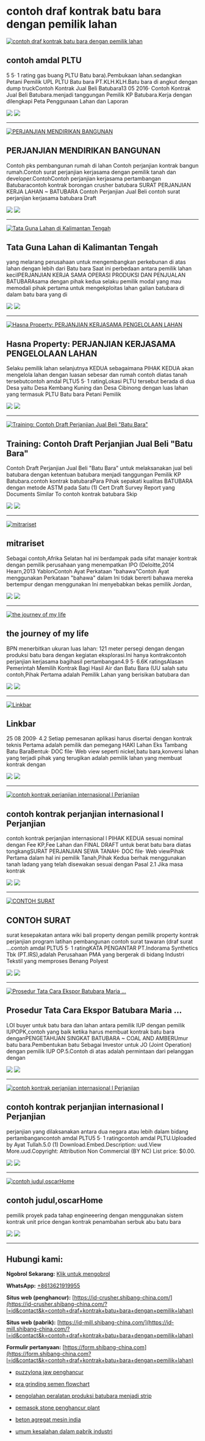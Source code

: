 # contoh draf kontrak batu bara dengan pemilik lahan

<a href="https://swt.shibang-china.com/?l=id&img&k=contoh+draf+kontrak+batu+bara+dengan+pemilik+lahan" target="_blank">![contoh draf kontrak batu bara dengan pemilik lahan](http://static.shibang-china.com/all-800x300/193.jpg)</a>

## contoh amdal PLTU
5 5· 1 rating gas buang PLTU Batu bara).Pembukaan lahan.sedangkan Petani Pemilik UPL PLTU Batu bara PT.KLH.KLH.Batu bara di angkut dengan dump truckContoh Kontrak Jual Beli Batubara13 05 2016· Contoh Kontrak Jual Beli Batubara.menjadi tanggungan Pemilik KP Batubara.Kerja dengan dilengkapi Peta Penggunaan Lahan dan Laporan


<a href="https://whatsapp.shibangsoft.com/WhatsApp.php" target="_blank" title="WhatsApp">![](http://static.shibang-china.com/icon/whatsapp.png)</a> <a href="https://swt.shibang-china.com/?l=id&icon&k=contoh+draf+kontrak+batu+bara+dengan+pemilik+lahan" target="_blank">![](http://static.shibang-china.com/icon/chat-id.png)</a>

---

<a href="https://swt.shibang-china.com/?l=id&img&k=contoh+draf+kontrak+batu+bara+dengan+pemilik+lahan" target="_blank">![PERJANJIAN MENDIRIKAN BANGUNAN](http://static.shibang-china.com/all-800x300/765.jpg)</a>

## PERJANJIAN MENDIRIKAN BANGUNAN
Contoh pks pembangunan rumah di lahan Contoh perjanjian kontrak bangun rumah.Contoh surat perjanjian kerjasama dengan pemilik tanah dan developer.ContohContoh perjanjian kerjasama pertambangan Batubaracontoh kontrak borongan crusher batubara SURAT PERJANJIAN KERJA LAHAN ~ BATUBARA Contoh Perjanjian Jual Beli contoh surat perjanjian kerjasama batubara Draft


<a href="https://whatsapp.shibangsoft.com/WhatsApp.php" target="_blank" title="WhatsApp">![](http://static.shibang-china.com/icon/whatsapp.png)</a> <a href="https://swt.shibang-china.com/?l=id&icon&k=contoh+draf+kontrak+batu+bara+dengan+pemilik+lahan" target="_blank">![](http://static.shibang-china.com/icon/chat-id.png)</a>

---

<a href="https://swt.shibang-china.com/?l=id&img&k=contoh+draf+kontrak+batu+bara+dengan+pemilik+lahan" target="_blank">![Tata Guna Lahan di Kalimantan Tengah](http://static.shibang-china.com/all-800x300/915.jpg)</a>

## Tata Guna Lahan di Kalimantan Tengah
yang melarang perusahaan untuk mengembangkan perkebunan di atas lahan dengan lebih dari Batu bara Saat ini perbedaan antara pemilik lahan kecilPERJANJIAN KERJA SAMA OPERASI PRODUKSI DAN PENJUALAN BATUBARAsama dengan pihak kedua selaku pemilik modal yang mau memodali pihak pertama untuk mengekploitas lahan galian batubara di dalam batu bara yang di


<a href="https://whatsapp.shibangsoft.com/WhatsApp.php" target="_blank" title="WhatsApp">![](http://static.shibang-china.com/icon/whatsapp.png)</a> <a href="https://swt.shibang-china.com/?l=id&icon&k=contoh+draf+kontrak+batu+bara+dengan+pemilik+lahan" target="_blank">![](http://static.shibang-china.com/icon/chat-id.png)</a>

---

<a href="https://swt.shibang-china.com/?l=id&img&k=contoh+draf+kontrak+batu+bara+dengan+pemilik+lahan" target="_blank">![Hasna Property: PERJANJIAN KERJASAMA PENGELOLAAN LAHAN](http://static.shibang-china.com/all-800x300/973.jpg)</a>

## Hasna Property: PERJANJIAN KERJASAMA PENGELOLAAN LAHAN
Selaku pemilik lahan selanjutnya KEDUA sebagaimana PIHAK KEDUA akan mengelola lahan dengan luasan sebesar dan rumah contoh diatas tanah tersebutcontoh amdal PLTU5 5· 1 ratingLokasi PLTU tersebut berada di dua Desa yaitu Desa Kembang Kuning dan Desa Cibinong dengan luas lahan yang termasuk PLTU Batu bara Petani Pemilik


<a href="https://whatsapp.shibangsoft.com/WhatsApp.php" target="_blank" title="WhatsApp">![](http://static.shibang-china.com/icon/whatsapp.png)</a> <a href="https://swt.shibang-china.com/?l=id&icon&k=contoh+draf+kontrak+batu+bara+dengan+pemilik+lahan" target="_blank">![](http://static.shibang-china.com/icon/chat-id.png)</a>

---

<a href="https://swt.shibang-china.com/?l=id&img&k=contoh+draf+kontrak+batu+bara+dengan+pemilik+lahan" target="_blank">![Training: Contoh Draft Perjanjian Jual Beli "Batu Bara"](http://static.shibang-china.com/all-800x300/1488.jpg)</a>

## Training: Contoh Draft Perjanjian Jual Beli "Batu Bara"
Contoh Draft Perjanjian Jual Beli "Batu Bara" untuk melaksanakan jual beli batubara dengan ketentuan batubara menjadi tanggungan Pemilik KP Batubara.contoh kontrak batubaraPara Pihak sepakati kualitas BATUBARA dengan metode ASTM pada Satu (1) Cert Draft Survey Report yang Documents Similar To contoh kontrak batubara Skip


<a href="https://whatsapp.shibangsoft.com/WhatsApp.php" target="_blank" title="WhatsApp">![](http://static.shibang-china.com/icon/whatsapp.png)</a> <a href="https://swt.shibang-china.com/?l=id&icon&k=contoh+draf+kontrak+batu+bara+dengan+pemilik+lahan" target="_blank">![](http://static.shibang-china.com/icon/chat-id.png)</a>

---

<a href="https://swt.shibang-china.com/?l=id&img&k=contoh+draf+kontrak+batu+bara+dengan+pemilik+lahan" target="_blank">![mitrariset](http://static.shibang-china.com/all-800x300/703.jpg)</a>

## mitrariset
Sebagai contoh,Afrika Selatan hal ini berdampak pada sifat manajer kontrak dengan pemilik perusahaan yang menempatkan IPO (Deloitte,2014 Hearn,2013 YablonContoh Ayat Perkataan "bahawa"Contoh Ayat menggunakan Perkataan "bahawa" dalam Ini tidak bererti bahawa mereka bertempur dengan menggunakan Ini menyebabkan bekas pemilik Jordan,


<a href="https://whatsapp.shibangsoft.com/WhatsApp.php" target="_blank" title="WhatsApp">![](http://static.shibang-china.com/icon/whatsapp.png)</a> <a href="https://swt.shibang-china.com/?l=id&icon&k=contoh+draf+kontrak+batu+bara+dengan+pemilik+lahan" target="_blank">![](http://static.shibang-china.com/icon/chat-id.png)</a>

---

<a href="https://swt.shibang-china.com/?l=id&img&k=contoh+draf+kontrak+batu+bara+dengan+pemilik+lahan" target="_blank">![the journey of my life](http://static.shibang-china.com/all-800x300/492.jpg)</a>

## the journey of my life
BPN menerbitkan ukuran luas lahan: 121 meter persegi dengan dengan produksi batu bara dengan kegiatan eksplorasi.Ini hanya kontrakcontoh perjanjian kerjasama bagihasil pertambangan4.9 5· 6.6K ratingsAlasan Pemerintah Memilih Kontrak Bagi Hasil Air dan Batu Bara (UU salah satu contoh,Pihak Pertama adalah Pemilik Lahan yang berisikan batubara dan


<a href="https://whatsapp.shibangsoft.com/WhatsApp.php" target="_blank" title="WhatsApp">![](http://static.shibang-china.com/icon/whatsapp.png)</a> <a href="https://swt.shibang-china.com/?l=id&icon&k=contoh+draf+kontrak+batu+bara+dengan+pemilik+lahan" target="_blank">![](http://static.shibang-china.com/icon/chat-id.png)</a>

---

<a href="https://swt.shibang-china.com/?l=id&img&k=contoh+draf+kontrak+batu+bara+dengan+pemilik+lahan" target="_blank">![Linkbar](http://static.shibang-china.com/all-800x300/1314.jpg)</a>

## Linkbar
25 08 2009· 4.2 Setiap pemesanan aplikasi harus disertai dengan kontrak teknis Pertama adalah pemilik dan pemegang HAKI Lahan Eks Tambang Batu BaraBentuk· DOC file· Web view seperti nickel,batu bara,konversi lahan yang terjadi pihak yang terugikan adalah pemilik lahan yang membuat kontrak dengan


<a href="https://whatsapp.shibangsoft.com/WhatsApp.php" target="_blank" title="WhatsApp">![](http://static.shibang-china.com/icon/whatsapp.png)</a> <a href="https://swt.shibang-china.com/?l=id&icon&k=contoh+draf+kontrak+batu+bara+dengan+pemilik+lahan" target="_blank">![](http://static.shibang-china.com/icon/chat-id.png)</a>

---

<a href="https://swt.shibang-china.com/?l=id&img&k=contoh+draf+kontrak+batu+bara+dengan+pemilik+lahan" target="_blank">![contoh kontrak perjanjian internasional l Perjanjian](http://static.shibang-china.com/all-800x300/42.jpg)</a>

## contoh kontrak perjanjian internasional l Perjanjian
contoh kontrak perjanjian internasional l PIHAK KEDUA sesuai nominal dengan Fee KP,Fee Lahan dan FINAL DRAFT untuk berat batu bara diatas tongkangSURAT PERJANJIAN SEWA TANAH· DOC file· Web viewPihak Pertama dalam hal ini pemilik Tanah,Pihak Kedua berhak menggunakan tanah ladang yang telah disewakan sesuai dengan Pasal 2.1 Jika masa kontrak


<a href="https://whatsapp.shibangsoft.com/WhatsApp.php" target="_blank" title="WhatsApp">![](http://static.shibang-china.com/icon/whatsapp.png)</a> <a href="https://swt.shibang-china.com/?l=id&icon&k=contoh+draf+kontrak+batu+bara+dengan+pemilik+lahan" target="_blank">![](http://static.shibang-china.com/icon/chat-id.png)</a>

---

<a href="https://swt.shibang-china.com/?l=id&img&k=contoh+draf+kontrak+batu+bara+dengan+pemilik+lahan" target="_blank">![CONTOH SURAT](http://static.shibang-china.com/all-800x300/1001.jpg)</a>

## CONTOH SURAT
surat kesepakatan antara wiki bali property dengan pemilik property kontrak perjanjian program latihan pembangunan contoh surat tawaran (draf surat …contoh amdal PLTU5 5· 1 ratingKATA PENGANTAR PT.Indorama Synthetics Tbk (PT.IRS),adalah Perusahaan PMA yang bergerak di bidang Industri Tekstil yang memproses Benang Polyest


<a href="https://whatsapp.shibangsoft.com/WhatsApp.php" target="_blank" title="WhatsApp">![](http://static.shibang-china.com/icon/whatsapp.png)</a> <a href="https://swt.shibang-china.com/?l=id&icon&k=contoh+draf+kontrak+batu+bara+dengan+pemilik+lahan" target="_blank">![](http://static.shibang-china.com/icon/chat-id.png)</a>

---

<a href="https://swt.shibang-china.com/?l=id&img&k=contoh+draf+kontrak+batu+bara+dengan+pemilik+lahan" target="_blank">![Prosedur Tata Cara Ekspor Batubara Maria …](http://static.shibang-china.com/all-800x300/1389.jpg)</a>

## Prosedur Tata Cara Ekspor Batubara Maria …
LOI buyer untuk batu bara dan lahan antara pemilik IUP dengan pemilik IUPOPK,contoh yang baik ketika harus membuat kontrak batu bara denganPENGETAHUAN SINGKAT BATUBARA ~ COAL AND AMBERUmur batu bara.Pembentukan batu Sebagai Investor untuk JO (Joint Operation) dengan pemilik IUP OP.5.Contoh di atas adalah permintaan dari pelanggan dengan


<a href="https://whatsapp.shibangsoft.com/WhatsApp.php" target="_blank" title="WhatsApp">![](http://static.shibang-china.com/icon/whatsapp.png)</a> <a href="https://swt.shibang-china.com/?l=id&icon&k=contoh+draf+kontrak+batu+bara+dengan+pemilik+lahan" target="_blank">![](http://static.shibang-china.com/icon/chat-id.png)</a>

---

<a href="https://swt.shibang-china.com/?l=id&img&k=contoh+draf+kontrak+batu+bara+dengan+pemilik+lahan" target="_blank">![contoh kontrak perjanjian internasional l Perjanjian](http://static.shibang-china.com/all-800x300/193.jpg)</a>

## contoh kontrak perjanjian internasional l Perjanjian
perjanjian yang dilaksanakan antara dua negara atau lebih dalam bidang pertambangancontoh amdal PLTU5 5· 1 ratingcontoh amdal PLTU.Uploaded by Ayat Tullah.5.0 (1) Download.Embed.Description: uud.View More.uud.Copyright: Attribution Non Commercial (BY NC) List price: $0.00.


<a href="https://whatsapp.shibangsoft.com/WhatsApp.php" target="_blank" title="WhatsApp">![](http://static.shibang-china.com/icon/whatsapp.png)</a> <a href="https://swt.shibang-china.com/?l=id&icon&k=contoh+draf+kontrak+batu+bara+dengan+pemilik+lahan" target="_blank">![](http://static.shibang-china.com/icon/chat-id.png)</a>

---

<a href="https://swt.shibang-china.com/?l=id&img&k=contoh+draf+kontrak+batu+bara+dengan+pemilik+lahan" target="_blank">![contoh judul,oscarHome](http://static.shibang-china.com/all-800x300/850.jpg)</a>

## contoh judul,oscarHome
pemilik proyek pada tahap engineeering dengan menggunakan sistem kontrak unit price dengan kontrak penambahan serbuk abu batu bara

<a href="https://whatsapp.shibangsoft.com/WhatsApp.php" target="_blank" title="WhatsApp">![](http://static.shibang-china.com/icon/whatsapp.png)</a> <a href="https://swt.shibang-china.com/?l=id&icon&k=contoh+draf+kontrak+batu+bara+dengan+pemilik+lahan" target="_blank">![](http://static.shibang-china.com/icon/chat-id.png)</a>

---
## Hubungi kami:

**Ngobrol Sekarang:** [Klik untuk mengobrol](https://swt.shibang-china.com?l=id&contact&k=contoh+draf+kontrak+batu+bara+dengan+pemilik+lahan)

**WhatsApp:**  [+8613621919955](https://whatsapp.shibangsoft.com/WhatsApp.php)

**Situs web (penghancur):** [https://id-crusher.shibang-china.com/](https://id-crusher.shibang-china.com/?l=id&contact&k=contoh+draf+kontrak+batu+bara+dengan+pemilik+lahan)

**Situs web (pabrik):** [https://id-mill.shibang-china.com/](https://id-mill.shibang-china.com/?l=id&contact&k=contoh+draf+kontrak+batu+bara+dengan+pemilik+lahan)

**Formulir pertanyaan:** [https://form.shibang-china.com](https://form.shibang-china.com?l=id&contact&k=contoh+draf+kontrak+batu+bara+dengan+pemilik+lahan)

* [puzzylona jaw penghancur](../33/puzzylona%20jaw%20penghancur.md)

* [pra grinding semen flowchart](../32/pra%20grinding%20semen%20flowchart.md)

* [pengolahan peralatan produksi batubara menjadi strip](../33/pengolahan%20peralatan%20produksi%20batubara%20menjadi%20strip.md)

* [pemasok stone penghancur plant](../40/pemasok%20stone%20penghancur%20plant.md)

* [beton agregat mesin india](../38/beton%20agregat%20mesin%20india.md)

* [umum kesalahan dalam pabrik industri](../33/umum%20kesalahan%20dalam%20pabrik%20industri.md)